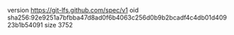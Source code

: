 version https://git-lfs.github.com/spec/v1
oid sha256:92e9251a7bfbba47d8ad0f6b4063c256d0b9b2bcadf4c4db01d40923b1b54091
size 3752
